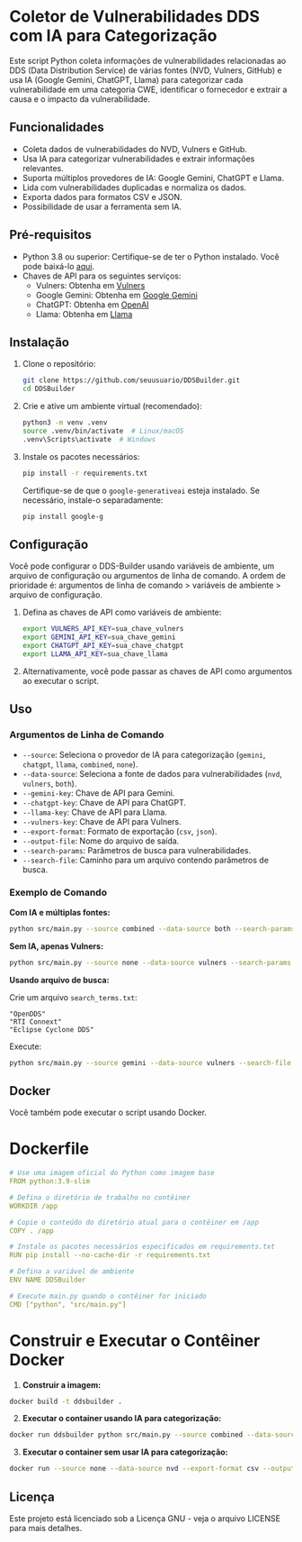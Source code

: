 # Coletor de Vulnerabilidades DDS com IA para Categorização

Este script Python coleta informações de vulnerabilidades relacionadas ao DDS (Data Distribution Service) de várias fontes (NVD, Vulners, GitHub) e usa IA (Google Gemini, ChatGPT, Llama) para categorizar cada vulnerabilidade em uma categoria CWE, identificar o fornecedor e extrair a causa e o impacto da vulnerabilidade.

## Funcionalidades

- Coleta dados de vulnerabilidades do NVD, Vulners e GitHub.
- Usa IA para categorizar vulnerabilidades e extrair informações relevantes.
- Suporta múltiplos provedores de IA: Google Gemini, ChatGPT e Llama.
- Lida com vulnerabilidades duplicadas e normaliza os dados.
- Exporta dados para formatos CSV e JSON.
- Possibilidade de usar a ferramenta sem IA.

## Pré-requisitos

- Python 3.8 ou superior: Certifique-se de ter o Python instalado. Você pode baixá-lo [aqui](https://www.python.org/downloads/).
- Chaves de API para os seguintes serviços:
  - Vulners: Obtenha em [Vulners](https://vulners.com/)
  - Google Gemini: Obtenha em [Google Gemini](https://developers.google.com/generative-ai)
  - ChatGPT: Obtenha em [OpenAI](https://openai.com/)
  - Llama: Obtenha em [Llama](https://llama-api.com/)

## Instalação

1. Clone o repositório:

   ```bash
   git clone https://github.com/seuusuario/DDSBuilder.git
   cd DDSBuilder
   ```

2. Crie e ative um ambiente virtual (recomendado):

   ```bash
   python3 -m venv .venv
   source .venv/bin/activate  # Linux/macOS
   .venv\Scripts\activate  # Windows
   ```

3. Instale os pacotes necessários:

   ```bash
   pip install -r requirements.txt
   ```

   Certifique-se de que o `google-generativeai` esteja instalado. Se necessário, instale-o separadamente:

   ```bash
   pip install google-g
   ```

## Configuração

Você pode configurar o DDS-Builder usando variáveis de ambiente, um arquivo de configuração ou argumentos de linha de comando. A ordem de prioridade é: argumentos de linha de comando > variáveis de ambiente > arquivo de configuração.

1. Defina as chaves de API como variáveis de ambiente:

   ```bash
   export VULNERS_API_KEY=sua_chave_vulners
   export GEMINI_API_KEY=sua_chave_gemini
   export CHATGPT_API_KEY=sua_chave_chatgpt
   export LLAMA_API_KEY=sua_chave_llama
   ```

2. Alternativamente, você pode passar as chaves de API como argumentos ao executar o script.

## Uso

### Argumentos de Linha de Comando

- `--source`: Seleciona o provedor de IA para categorização (`gemini`, `chatgpt`, `llama`, `combined`, `none`).
- `--data-source`: Seleciona a fonte de dados para vulnerabilidades (`nvd`, `vulners`, `both`).
- `--gemini-key`: Chave de API para Gemini.
- `--chatgpt-key`: Chave de API para ChatGPT.
- `--llama-key`: Chave de API para Llama.
- `--vulners-key`: Chave de API para Vulners.
- `--export-format`: Formato de exportação (`csv`, `json`).
- `--output-file`: Nome do arquivo de saída.
- `--search-params`: Parâmetros de busca para vulnerabilidades.
- `--search-file`: Caminho para um arquivo contendo parâmetros de busca.

### Exemplo de Comando

**Com IA e múltiplas fontes:**

```bash
python src/main.py --source combined --data-source both --search-params "OpenDDS" "RTI Connext DDS" --gemini-key <SUA_CHAVE_GEMINI> --chatgpt-key <SUA_CHAVE_CHATGPT> --llama-key <SUA_CHAVE_LLAMA> --vulners-key <SUA_CHAVE_VULNERS> --github-token <SEU_TOKEN_GITHUB> --github-query '"DDS Security" language:C++'
```

**Sem IA, apenas Vulners:**

```bash
python src/main.py --source none --data-source vulners --search-params "OpenDDS" --vulners-key <SUA_CHAVE_VULNERS>
```

**Usando arquivo de busca:**

Crie um arquivo `search_terms.txt`:

```
"OpenDDS"
"RTI Connext"
"Eclipse Cyclone DDS"
```

Execute:

```bash
python src/main.py --source gemini --data-source vulners --search-file search_terms.txt --vulners-key <SUA_CHAVE_VULNERS> --gemini-key <SUA_CHAVE_OPENAI>
```

## Docker

Você também pode executar o script usando Docker.

# Dockerfile

```yaml
# Use uma imagem oficial do Python como imagem base
FROM python:3.9-slim

# Defina o diretório de trabalho no contêiner
WORKDIR /app

# Copie o conteúdo do diretório atual para o contêiner em /app
COPY . /app

# Instale os pacotes necessários especificados em requirements.txt
RUN pip install --no-cache-dir -r requirements.txt

# Defina a variável de ambiente
ENV NAME DDSBuilder

# Execute main.py quando o contêiner for iniciado
CMD ["python", "src/main.py"]
```

# Construir e Executar o Contêiner Docker

1. **Construir a imagem:**

```bash
docker build -t ddsbuilder .
```

2. **Executar o container usando IA para categorização:**

```bash
docker run ddsbuilder python src/main.py --source combined --data-source both --vulners-key <SUA_CHAVE_VULNERS> --gemini-key <SUA_CHAVE_GEMINI> --chatgpt-key <SUA_CHAVE_OPENAI> --llama-key <SUA_CHAVE_OPENAI> --export-format csv --output-file vulnerabilidades.csv --search-params "OpenDDS"
```

3. **Executar o container sem usar IA para categorização:**

```bash
docker run --source none --data-source nvd --export-format csv --output-file vulnerabilidades.csv --search-params "OpenDDS"
```

## Licença

Este projeto está licenciado sob a Licença GNU - veja o arquivo LICENSE para mais detalhes.
